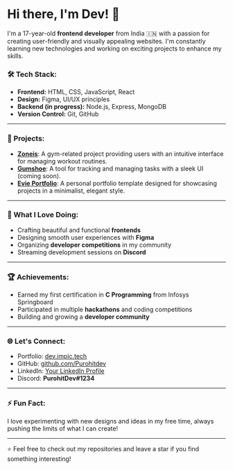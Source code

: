 # Hi there, I'm Dev! 👋

I'm a 17-year-old **frontend developer** from India 🇮🇳 with a passion for creating user-friendly and visually appealing websites. I'm constantly learning new technologies and working on exciting projects to enhance my skills.

### 🛠️ Tech Stack:
- **Frontend:** HTML, CSS, JavaScript, React
- **Design:** Figma, UI/UX principles
- **Backend (in progress):** Node.js, Express, MongoDB
- **Version Control:** Git, GitHub

---

### 🚀 Projects:
- [**Zoneis**](https://zoneis.vercel.app/): A gym-related project providing users with an intuitive interface for managing workout routines.
- [**Gumshoe**](#): A tool for tracking and managing tasks with a sleek UI (coming soon).
- [**Evie Portfolio**](https://eviee.vercel.app/): A personal portfolio template designed for showcasing projects in a minimalist, elegant style.

---

### 🎨 What I Love Doing:
- Crafting beautiful and functional **frontends**
- Designing smooth user experiences with **Figma**
- Organizing **developer competitions** in my community
- Streaming development sessions on **Discord**

---

### 🏆 Achievements:
- Earned my first certification in **C Programming** from Infosys Springboard
- Participated in multiple **hackathons** and coding competitions
- Building and growing a **developer community**

---

### 🌐 Let's Connect:
- Portfolio: [dev.impic.tech](dev.impic.tech)
- GitHub: [github.com/Purohitdev](https://github.com/Purohitdev)
- LinkedIn: [Your LinkedIn Profile](https://www.linkedin.com/in/devansh-rajpurohit/)
- Discord: **PurohitDev#1234**

---

### ⚡ Fun Fact:
I love experimenting with new designs and ideas in my free time, always pushing the limits of what I can create!

---

⭐️ Feel free to check out my repositories and leave a star if you find something interesting!
